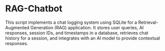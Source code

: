 # RAG-Chatbot

This script implements a chat logging system using SQLite for a Retrieval-Augmented Generation (RAG) application. It stores user queries, AI responses, session IDs, and timestamps in a database, retrieves chat history for a session, and integrates with an AI model to provide contextual responses.
